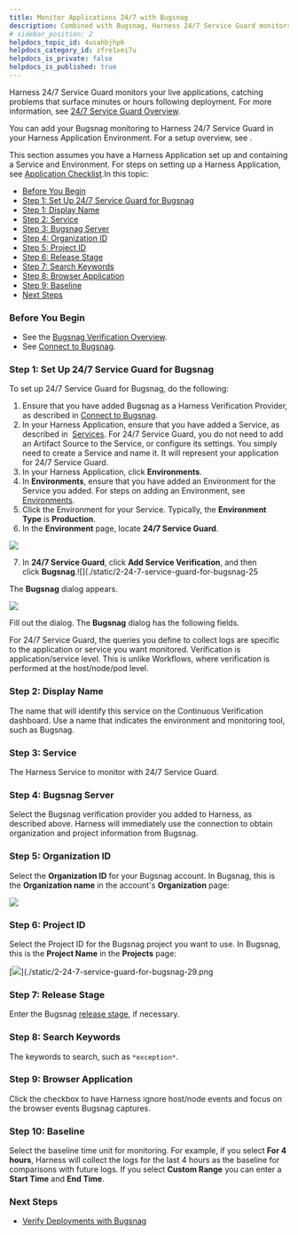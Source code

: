 ```yaml
---
title: Monitor Applications 24/7 with Bugsnag
description: Combined with Bugsnag, Harness 24/7 Service Guard monitors your live applications, catching problems that surface minutes or hours following deployment.
# sidebar_position: 2
helpdocs_topic_id: 4usahbjhp6
helpdocs_category_id: zfre1xei7u
helpdocs_is_private: false
helpdocs_is_published: true
---
```


Harness 24/7 Service Guard monitors your live applications, catching problems that surface minutes or hours following deployment. For more information, see [24/7 Service Guard Overview](../continuous-verification-overview/concepts-cv/24-7-service-guard-overview.md).

You can add your Bugsnag monitoring to Harness 24/7 Service Guard in your Harness Application Environment. For a setup overview, see .

This section assumes you have a Harness Application set up and containing a Service and Environment. For steps on setting up a Harness Application, see [Application Checklist](https://docs.harness.io/article/bucothemly-application-configuration).In this topic:

* [Before You Begin](#before_you_begin)
* [Step 1: Set Up 24/7 Service Guard for Bugsnag](#step_1_set_up_24_7_service_guard_for_bugsnag)
* [Step 1: Display Name](#step_2_display_name)
* [Step 2: Service](#step_3_service)
* [Step 3: Bugsnag Server](#step_4_bugsnag_server)
* [Step 4: Organization ID](#step_5_organization_id)
* [Step 5: Project ID](#step_6_project_id)
* [Step 6: Release Stage](#step_7_release_stage)
* [Step 7: Search Keywords](#step_8_search_keywords)
* [Step 8: Browser Application](#step_9_browser_application)
* [Step 9: Baseline](#step_10_baseline)
* [Next Steps](#next_steps)

### Before You Begin

* See the [Bugsnag Verification Overview](../continuous-verification-overview/concepts-cv/bugsnag-verification-overview.md).
* See [Connect to Bugsnag](1-bugsnag-connection-setup.md).

### Step 1: Set Up 24/7 Service Guard for Bugsnag

To set up 24/7 Service Guard for Bugsnag, do the following:

1. Ensure that you have added Bugsnag as a Harness Verification Provider, as described in [Connect to Bugsnag](1-bugsnag-connection-setup.md).
2. In your Harness Application, ensure that you have added a Service, as described in  [Services](https://docs.harness.io/article/eb3kfl8uls-service-configuration). For 24/7 Service Guard, you do not need to add an Artifact Source to the Service, or configure its settings. You simply need to create a Service and name it. It will represent your application for 24/7 Service Guard.
3. In your Harness Application, click **Environments**.
4. In **Environments**, ensure that you have added an Environment for the Service you added. For steps on adding an Environment, see  [Environments](https://docs.harness.io/article/n39w05njjv-environment-configuration).
5. Click the Environment for your Service. Typically, the **Environment Type** is **Production**.
6. In the **Environment** page, locate **24/7 Service Guard**.

[![](./static/2-24-7-service-guard-for-bugsnag-23.png)](./static/2-24-7-service-guard-for-bugsnag-23.png)


7. In **24/7 Service Guard**, click **Add Service Verification**, and then click **Bugsnag**.![](./static/2-24-7-service-guard-for-bugsnag-25

  The **Bugsnag** dialog appears.

![](./static/2-24-7-service-guard-for-bugsnag-26.png)

Fill out the dialog. The **Bugsnag** dialog has the following fields.

For 24/7 Service Guard, the queries you define to collect logs are specific to the application or service you want monitored. Verification is application/service level. This is unlike Workflows, where verification is performed at the host/node/pod level.

### Step 2: Display Name

The name that will identify this service on the Continuous Verification dashboard. Use a name that indicates the environment and monitoring tool, such as Bugsnag.

### Step 3: Service

The Harness Service to monitor with 24/7 Service Guard.

### Step 4: Bugsnag Server

Select the Bugsnag verification provider you added to Harness, as described above. Harness will immediately use the connection to obtain organization and project information from Bugsnag.

### Step 5: Organization ID

Select the **Organization ID** for your Bugsnag account. In Bugsnag, this is the **Organization name** in the account's **Organization** page:

[![](./static/2-24-7-service-guard-for-bugsnag-27.png)](./static/2-24-7-service-guard-for-bugsnag-27.png)

### Step 6: Project ID

Select the Project ID for the Bugsnag project you want to use. In Bugsnag, this is the **Project Name** in the **Projects** page:

[![](./static/2-24-7-service-guard-for-bugsnag-29.png)](./static/2-24-7-service-guard-for-bugsnag-29.png

### Step 7: Release Stage

Enter the Bugsnag [release stage](https://docs.bugsnag.com/product/releases/#configuring-the-release-stage), if necessary.

### Step 8: Search Keywords

The keywords to search, such as `*exception*`.

### Step 9: Browser Application

Click the checkbox to have Harness ignore host/node events and focus on the browser events Bugsnag captures.

### Step 10: Baseline

Select the baseline time unit for monitoring. For example, if you select **For 4 hours**, Harness will collect the logs for the last 4 hours as the baseline for comparisons with future logs. If you select **Custom Range** you can enter a **Start Time** and **End Time**.

### Next Steps

* [Verify Deployments with Bugsnag](3-verify-deployments-with-bugsnag.md)

